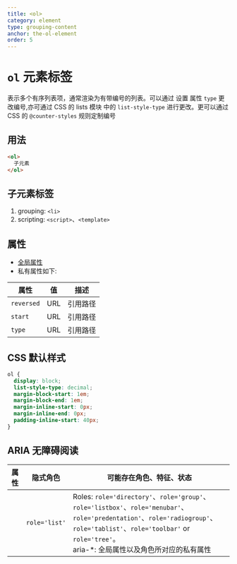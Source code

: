```yaml
---
title: <ol>
category: element
type: grouping-content
anchor: the-ol-element
order: 5
---
```


# `ol` 元素标签

表示多个有序列表项，通常渲染为有带编号的列表。可以通过 设置 属性 `type` 更改编号,亦可通过 CSS 的 lists 模块 中的 `list-style-type` 进行更改。更可以通过 CSS 的 `@counter-styles` 规则定制编号

## 用法

```html
<ol>
  子元素
</ol>
```

## 子元素标签

1. grouping: `<li>`
1. scripting: `<script>`、`<template>`

## 属性

* [全局属性](/front-end/HTML/attribute#anchor-全局属性)
* 私有属性如下:

| 属性 | 值 | 描述 |
| ---- | ---- | ---- |
| `reversed` | URL | 引用路径 |
| `start` | URL | 引用路径 |
| `type` | URL | 引用路径 |

## CSS 默认样式

```css
ol {
  display: block;
  list-style-type: decimal;
  margin-block-start: 1em;
  margin-block-end: 1em;
  margin-inline-start: 0px;
  margin-inline-end: 0px;
  padding-inline-start: 40px;
}
```

## ARIA 无障碍阅读

| 属性 | 隐式角色 | 可能存在角色、特征、状态 |
| ---- | ---- | ---- |
| | `role='list'` | Roles: `role='directory'`、`role='group'`、`role='listbox'`、`role='menubar'`、`role='predentation'`、`role='radiogroup'`、`role='tablist'`、`role='toolbar'` or `role='tree'`。 <br> aria-*: 全局属性以及角色所对应的私有属性 |

